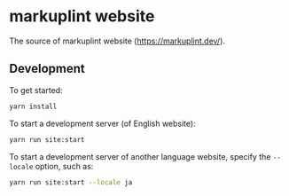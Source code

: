 # markuplint website

The source of markuplint website (<https://markuplint.dev/>).

## Development

To get started:

```sh
yarn install
```

To start a development server (of English website):

```sh
yarn run site:start
```

To start a development server of another language website, specify the `--locale` option, such as:

```sh
yarn run site:start --locale ja
```
